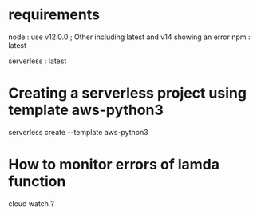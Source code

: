 
# requirements

node :
  use v12.0.0 ; 
  Other including latest and v14 showing an error
npm :
  latest
  
serverless :
  latest
  
# ###############################################

# Creating a serverless project using template aws-python3 

  serverless create --template aws-python3

# How to monitor errors of lamda function 
  cloud watch ?
  
# 
